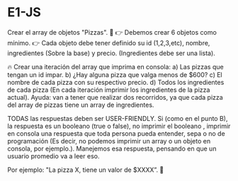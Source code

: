 # E1-JS
Crear el array de objetos "Pizzas". 🍕
👉 Debemos crear 6 objetos como mínimo.
👉 Cada objeto debe tener definido su id (1,2,3,etc), nombre, ingredientes (Sobre la base) y precio. (Ingredientes debe ser una lista). 

🔥 Crear una iteración del array que imprima en consola:
a) Las pizzas que tengan un id impar.
b) ¿Hay alguna pizza que valga menos de $600?
c) El nombre de cada pizza con su respectivo precio.
d) Todos los ingredientes de cada pizza (En cada iteración imprimir los ingredientes de la pizza actual). Ayuda: van a tener que realizar dos recorridos, ya que cada pizza del array de pizzas tiene un array de ingredientes.

TODAS  las respuestas deben ser USER-FRIENDLY. 
Si (como en el punto B), la respuesta es un booleano (true o false), no imprimir el booleano , imprimir en consola una respuesta que toda persona pueda entender, sepa o no de programación (Es decir, no podemos imprimir un array o un objeto en consola, por ejemplo.). 
Manejemos esa respuesta, pensando en que un usuario promedio va a leer eso. 

Por ejemplo: "La pizza X, tiene un valor de $XXXX”. 💸
